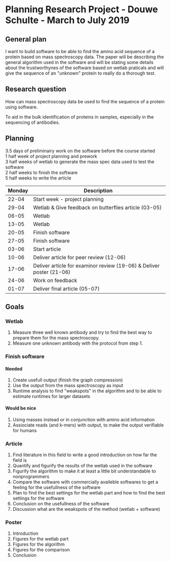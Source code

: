 # Planning Research Project - Douwe Schulte - March to July 2019

## General plan

I want to build software to be able to find the amino acid sequence of a protein based on mass spectroscopy data. The paper will be describing the general algorithm used in the software and will be stating some details about the trustworthynes of the software based on wetlab praticals and will give the sequence of an "unknown" protein to really do a thorough test.

## Research question

How can mass spectroscopy data be used to find the sequence of a protein using software.

To aid in the bulk identification of proteins in samples, especially in the sequencing of antibodies.

## Planning

3.5 days of preliminairy work on the software before the course started\
1 half week of project planning and prework\
3 half weeks of wetlab to generate the mass spec data used to test the software\
2 half weeks to finish the software\
5 half weeks to write the article


| Monday | Description |
|--------|-------------|
| 22-04 | Start week - project planning |
| 29-04 | Wetlab & Give feedback on butterflies article (03-05) |
| 06-05 | Wetlab |
| 13-05 | Wetlab |
| 20-05 | Finish software |
| 27-05 | Finish software |
| 03-06 | Start article |
| 10-06 | Deliver article for peer review (12-06) |
| 17-06 | Deliver article for examinor review (19-06) & Deliver poster (21-06) |
| 24-06 | Work on feedback |
| 01-07 | Deliver final article (05-07) |

## Goals

### Wetlab

1. Measure three well known antibody and try to find the best way to prepare them for the mass spectroscopy. 
1. Measure one unknown antibody with the protocol from step 1.

### Finish software

#### Needed
1. Create usefull output (finish the graph compression)
1. Use the output from the mass spectroscopy as input
1. Runtime analysis to find "weakspots" in the algorithm and to be able to estimate runtimes for larger datasets

#### Would be nice
1. Using masses instead or in conjunction with amino acid information
1. Assiociate reads (and k-mers) with output, to make the output verifiable for humans

### Article

1. Find literature in this field to write a good introduction on how far the field is
1. Quantify and figurify the results of the wetlab used in the software
1. Figurify the algorithm to make it at least a little bit understandable to nonprogrammers
1. Compare the software with commercially availeble softwares to get a feeling for the usefullness of the software
1. Plan to find the best settings for the wetlab part and how to find the best settings for the software
1. Conclusion on the usefullness of the software
1. Discussion what are the weakspots of the method (wetlab + software)

### Poster

1. Introduction
1. Figures for the wetlab part
1. Figures for the algorithm
1. Figures for the comparison
1. Conclusion